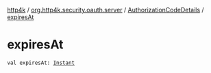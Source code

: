 [http4k](../../index.md) / [org.http4k.security.oauth.server](../index.md) / [AuthorizationCodeDetails](index.md) / [expiresAt](./expires-at.md)

# expiresAt

`val expiresAt: `[`Instant`](https://docs.oracle.com/javase/9/docs/api/java/time/Instant.html)